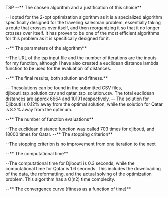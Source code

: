 TSP
--** The chosen algorithm and a justification of this choice**

--I opted for the 2-opt optimization algorithm as it is a specialized algorithm specifically designed for the traveling salesman problem, essentially taking a route that crosses over itself, and then reorganizing it so that it no longer crosses over itself. It has proven to be one of the most efficient algorithms for this problem as it is specifically designed for it.

--** The parameters of the algorithm**

--The URL of the tsp input file and the number of iterations are the inputs for my function, although I have also created a euclidean distance lambda function to be used for the evaluation of distances.

--** The final results, both solution and fitness.**

-- Thesolutions can be found in the submitted CSV files, djibouti_tsp_solution.csv and qatar_tsp_solution.csv. The total euclidean distances are approx 6664 and 10191 respectively.
-- The solution for Djibouti is 0.12% away from the optimal solution, while the solution for Qatar is 8.2% away from the optimum.

--** The number of function evaluations**

--The euclidean distance function was called 703 times for djibouti, and 18000 times for Qatar.
--** The stopping criterion**

--The stopping criterion is no improvement from one iteration to the next

--** The computational time**

--The computational time for Djibouti is 0.3 seconds, while the computational time for Qatar is 1.6 seconds. This includes the downloading of the data, the reformatting, and the actual solving of the optimization problem. This algorithm has a O(n2) time complexity.

--** The convergence curve (fitness as a function of time)** 